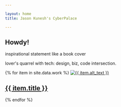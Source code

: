 ```yaml
---

layout: home
title: Jason Kunesh's CyberPalace

---
```

<h2>Howdy!</h2>
<p>inspirational statement like a book cover</p>
<p>lover's quarrel with tech: design, biz, code intersection.</p>

{% for item in site.data.work %}
<a href="{{ site.baseurl }}{{ item.url }}">
<img src="{{ item.image }}" alt="{{ item.alt_text }}" />
<h2>{{ item.title }}</h2>
</a>
{% endfor %}
